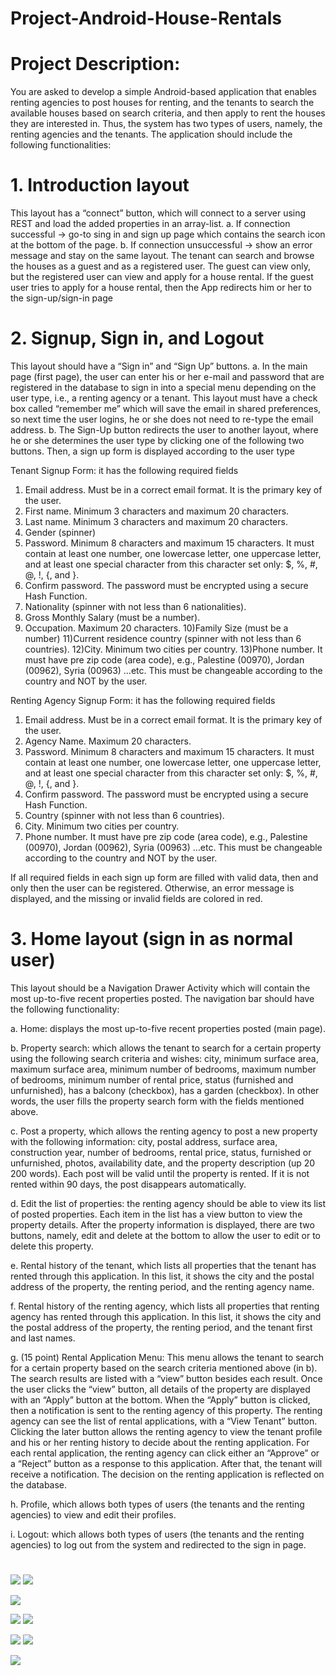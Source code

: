 # Project-Android-House-Rentals

# Project Description:

 You are asked to develop a simple Android-based application that enables renting agencies to post 
houses for renting, and the tenants to search the available houses based on search criteria, and then apply to 
rent the houses they are interested in. Thus, the system has two types of users, namely, the renting agencies
and the tenants.
The application should include the following functionalities:


# 1.  Introduction layout
This layout has a “connect” button, which will connect to a server using REST and load the added properties
in an array-list.
a. If connection successful → go-to sing in and sign up page which contains the search icon at the bottom 
of the page.
b. If connection unsuccessful → show an error message and stay on the same layout.
The tenant can search and browse the houses as a guest and as a registered user. The guest can view only, but 
the registered user can view and apply for a house rental. If the guest user tries to apply for a house rental, 
then the App redirects him or her to the sign-up/sign-in page



# 2.  Signup, Sign in, and Logout
This layout should have a “Sign in” and “Sign Up” buttons.
a.  In the main page (first page), the user can enter his or her e-mail and password that are 
registered in the database to sign in into a special menu depending on the user type, i.e., a renting 
agency or a tenant. This layout must have a check box called “remember me” which will save the 
email in shared preferences, so next time the user logins, he or she does not need to re-type the 
email address. 
b. The Sign-Up button redirects the user to another layout, where he or she determines the 
user type by clicking one of the following two buttons. Then, a sign up form is displayed according 
to the user type

Tenant Signup Form: it has the following required fields
1) Email address. Must be in a correct email format. It is the primary key of the user.
2) First name. Minimum 3 characters and maximum 20 characters.
3) Last name. Minimum 3 characters and maximum 20 characters.
4) Gender (spinner)
5) Password. Minimum 8 characters and maximum 15 characters. It must contain at least one number, 
one lowercase letter, one uppercase letter, and at least one special character from this character set
only: $, %, #, @, !, {, and }.
6) Confirm password. The password must be encrypted using a secure Hash Function.
7) Nationality (spinner with not less than 6 nationalities).
8) Gross Monthly Salary (must be a number).
9) Occupation. Maximum 20 characters.
10)Family Size (must be a number)
11)Current residence country (spinner with not less than 6 countries).
12)City. Minimum two cities per country.
13)Phone number. It must have pre zip code (area code), e.g., Palestine (00970), Jordan (00962), Syria
(00963) …etc. This must be changeable according to the country and NOT by the user.


Renting Agency Signup Form: it has the following required fields
1) Email address. Must be in a correct email format. It is the primary key of the user.
2) Agency Name. Maximum 20 characters.
3) Password. Minimum 8 characters and maximum 15 characters. It must contain at least one number, 
one lowercase letter, one uppercase letter, and at least one special character from this character set
only: $, %, #, @, !, {, and }.
4) Confirm password. The password must be encrypted using a secure Hash Function.
5) Country (spinner with not less than 6 countries).
6) City. Minimum two cities per country.
7) Phone number. It must have pre zip code (area code), e.g., Palestine (00970), Jordan (00962), Syria
(00963) …etc. This must be changeable according to the country and NOT by the user.

If all required fields in each sign up form are filled with valid data, then and only then the user can be
registered. Otherwise, an error message is displayed, and the missing or invalid fields are colored in red.


# 3.  Home layout (sign in as normal user) 

This layout should be a Navigation Drawer Activity which will contain the most up-to-five recent 
properties posted. The navigation bar should have the following functionality:

a.  Home: displays the most up-to-five recent properties posted (main page).

b.  Property search: which allows the tenant to search for a certain property using the following 
search criteria and wishes: city, minimum surface area, maximum surface area, minimum number of 
bedrooms, maximum number of bedrooms, minimum number of rental price, status (furnished and 
unfurnished), has a balcony (checkbox), has a garden (checkbox). In other words, the user fills the 
property search form with the fields mentioned above.

c.  Post a property, which allows the renting agency to post a new property with the following 
information: city, postal address, surface area, construction year, number of bedrooms, rental price, 
status, furnished or unfurnished, photos, availability date, and the property description (up 20 200 
words). Each post will be valid until the property is rented. If it is not rented within 90 days, the post 
disappears automatically.

d.  Edit the list of properties: the renting agency should be able to view its list of posted 
properties. Each item in the list has a view button to view the property details. After the property 
information is displayed, there are two buttons, namely, edit and delete at the bottom to allow the user 
to edit or to delete this property.

e.  Rental history of the tenant, which lists all properties that the tenant has rented through this 
application. In this list, it shows the city and the postal address of the property, the renting period, and 
the renting agency name.

f.  Rental history of the renting agency, which lists all properties that renting agency has rented 
through this application. In this list, it shows the city and the postal address of the property, the renting 
period, and the tenant first and last names.

g. (15 point) Rental Application Menu:
This menu allows the tenant to search for a certain property based on the search criteria mentioned above
(in b). The search results are listed with a “view” button besides each result. Once the user clicks the “view”
button, all details of the property are displayed with an “Apply” button at the bottom. When the “Apply”
button is clicked, then a notification is sent to the renting agency of this property. The renting agency can 
see the list of rental applications, with a “View Tenant” button. Clicking the later button allows the renting 
agency to view the tenant profile and his or her renting history to decide about the renting application. For 
each rental application, the renting agency can click either an “Approve” or a “Reject” button as a response 
to this application. After that, the tenant will receive a notification. The decision on the renting application 
is reflected on the database.

h.  Profile, which allows both types of users (the tenants and the renting agencies) to view and 
edit their profiles.

i.  Logout: which allows both types of users (the tenants and the renting agencies) to log out
from the system and redirected to the sign in page.

# 

![](Image/ParAnimation.PNG)   ![](Image/Start.PNG) 


![](Image/loginpage.PNG) 


![](Image/home.PNG)   ![](Image/menu.PNG) 

![](Image/post.PNG)   ![](Image/search.PNG) 

![](Image/profile.PNG)  





